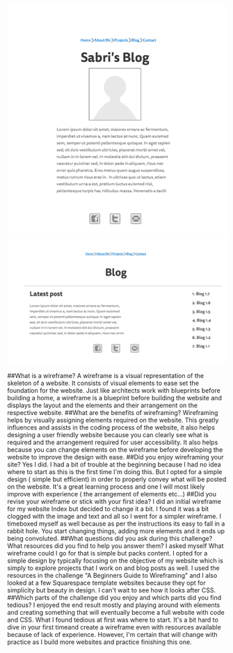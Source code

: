 ![Wireframe-index](imgs/wireframe-index.png)
![Wireframe-blog-index](imgs/wireframe-blog-index.png)

##What is a wireframe?
A wireframe is a visual representation of the skeleton of a website. It consists of visual elements to ease set the foundation for the website. Just like architects work with blueprints before building a home, a wireframe is a blueprint before building the website and displays the layout and the elements and their arrangement on the respective website.
##What are the benefits of wireframing?
Wireframing helps by visually assigning elements required on the website. This greatly influences and assists in the coding process of the website, it also helps designing a user friendly website because you can clearly see what is required and the arrangement required for user accessibility. It also helps because you can change elements on the wireframe before developing the website to improve the design with ease.
##Did you enjoy wireframing your site?
Yes I did. I had a bit of trouble at the beginning because I had no idea where to start as this is the first time I'm doing this. But I opted for a simple design ( simple but efficient) in order to properly convey what will be posted on the website. It's a great learning process and one I will most likely improve with experience ( the arrangement of elements etc...)
##Did you revise your wireframe or stick with your first idea?
I did an initial wireframe for my website Index but decided to change it a bit. I found it was a bit clogged with the image and text and all so I went for a simpler wireframe. I timeboxed myself as well because as per the instructions its easy to fall in a  rabbit hole. You start changing things, adding more elements and it ends up being convoluted. 
##What questions did you ask during this challenge? What resources did you find to help you answer them?
I asked myself What wireframe could I go for that is simple but packs content. I opted for a simple design by typically focusing on the objective of my website which is simply to explore projects that I work on and blog posts as well. I used the resources in the challenge "A Beginners Guide to Wireframing" and I also looked at a few Squarespace template websites because they opt for simplicity but beauty in design. I can't wait to see how it looks after CSS.
##Which parts of the challenge did you enjoy and which parts did you find tedious?
I enjoyed the end result mostly and playing around with elements and creating something that will eventually become a full website with code and CSS. What I found tedious at first was where to start. It's a bit hard to dive in your first timeand create a wireframe even with resources available because of lack of experience. However, I'm certain that will change with practice as I build more websites and practice finishing this one. 